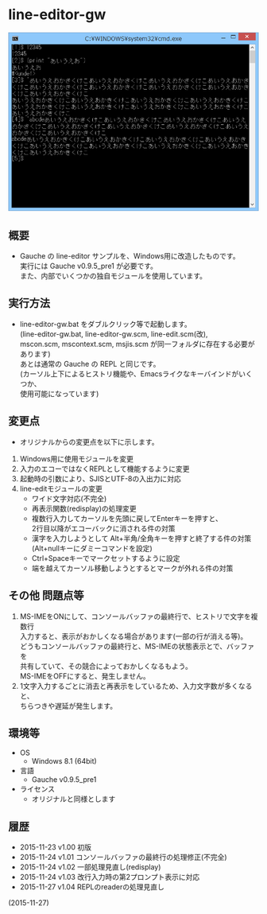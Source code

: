 # line-editor-gw

![image](image.png)

## 概要
- Gauche の line-editor サンプルを、Windows用に改造したものです。  
  実行には Gauche v0.9.5_pre1 が必要です。  
  また、内部でいくつかの独自モジュールを使用しています。


## 実行方法
- line-editor-gw.bat をダブルクリック等で起動します。  
  (line-editor-gw.bat, line-editor-gw.scm, line-edit.scm(改),  
   mscon.scm, mscontext.scm, msjis.scm が同一フォルダに存在する必要があります)  
  あとは通常の Gauche の REPL と同じです。  
  (カーソル上下によるヒストリ機能や、Emacsライクなキーバインドがいくつか、  
   使用可能になっています)  


## 変更点
- オリジナルからの変更点を以下に示します。

1. Windows用に使用モジュールを変更
2. 入力のエコーではなくREPLとして機能するように変更
3. 起動時の引数により、SJISとUTF-8の入出力に対応
4. line-editモジュールの変更
   - ワイド文字対応(不完全)
   - 再表示関数(redisplay)の処理変更
   - 複数行入力してカーソルを先頭に戻してEnterキーを押すと、  
     2行目以降がエコーバックに消される件の対策
   - 漢字を入力しようとして Alt+半角/全角キーを押すと終了する件の対策  
     (Alt+nullキーにダミーコマンドを設定)
   - Ctrl+Spaceキーでマークセットするように設定
   - 端を越えてカーソル移動しようとするとマークが外れる件の対策


## その他 問題点等
1. MS-IMEをONにして、コンソールバッファの最終行で、ヒストリで文字を複数行  
   入力すると、表示がおかしくなる場合があります(一部の行が消える等)。  
   どうもコンソールバッファの最終行と、MS-IMEの状態表示とで、バッファを  
   共有していて、その競合によっておかしくなるもよう。  
   MS-IMEをOFFにすると、発生しません。
2. 1文字入力するごとに消去と再表示をしているため、入力文字数が多くなると、  
   ちらつきや遅延が発生します。


## 環境等
- OS
  - Windows 8.1 (64bit)
- 言語
  - Gauche v0.9.5_pre1
- ライセンス
  - オリジナルと同様とします

## 履歴
- 2015-11-23 v1.00 初版
- 2015-11-24 v1.01 コンソールバッファの最終行の処理修正(不完全)
- 2015-11-24 v1.02 一部処理見直し(redisplay)
- 2015-11-24 v1.03 改行入力時の第2プロンプト表示に対応
- 2015-11-27 v1.04 REPLのreaderの処理見直し


(2015-11-27)

